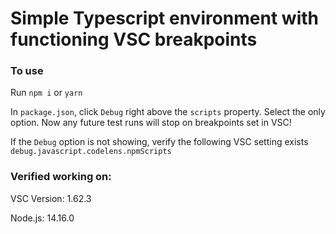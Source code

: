 # Simple Typescript environment with functioning VSC breakpoints

### To use
Run `npm i` or `yarn`

In `package.json`, click `Debug` right above the `scripts` property. Select the only option. Now any future test runs will stop on breakpoints set in VSC!

If the `Debug` option is not showing, verify the following VSC setting exists `debug.javascript.codelens.npmScripts`

### Verified working on:
VSC Version: 1.62.3

Node.js: 14.16.0
